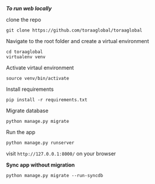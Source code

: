 ***To run web locally***

clone the repo
```
git clone https://github.com/toraaglobal/toraaglobal
```

Navigate to the root folder and create a virtual environment

```
cd toraaglobal
virtualenv venv
```

Activate virtaul environment
```
source venv/bin/activate
```

Install requirements

```
pip install -r requirements.txt
```

Migrate database
```
python manage.py migrate
```

Run the app
```
python manage.py runserver
```
visit `http://127.0.0.1:8000/` on your browser




**Sync app without migration**
```
python manage.py migrate --run-syncdb 
```
